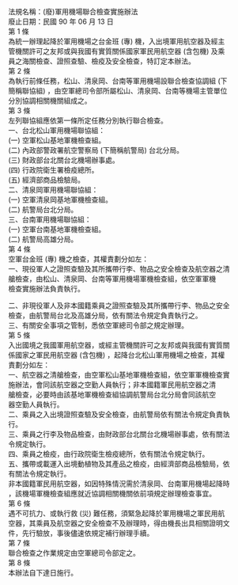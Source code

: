 法規名稱：(廢)軍用機場聯合檢查實施辦法  
廢止日期：民國 90 年 06 月 13 日  
第 1 條  
為統一辦理起降於軍用機場之台金班 (專) 機，入出境軍用航空器及經主  
管機關許可之友邦或與我國有實質關係國家軍民用航空器 (含包機) 及乘  
員之海關檢查、證照查驗、檢疫及安全檢查，特訂定本辦法。  
第 2 條  
為執行前條任務，松山、清泉岡、台南等軍用機場設聯合檢查協調組 (下  
簡稱聯協組) ，由空軍總司令部所屬松山、清泉岡、台南等機場主管單位  
分別協調相關機關組成之。  
第 3 條  
左列聯協組應依第一條所定任務分別執行聯合檢查。  
一、台北松山軍用機場聯協組：  
(一) 空軍松山基地軍機檢查組。  
(二) 內政部警政署航空警察局 (下簡稱航警局) 台北分局。  
(三) 財政部台北關台北機場辦事處。  
(四) 行政院衛生署檢疫總所。  
(五) 經濟部商品檢驗局。  
二、清泉岡軍用機場聯協組：  
(一) 空軍清泉岡基地軍機檢查組。  
(二) 航警局台北分局。  
三、台南軍用機場聯協組：  
(一) 空軍台南基地軍機檢查組。  
(二) 航警局高雄分局。  
第 4 條  
空軍台金班 (專) 機之檢查，其權責劃分如左：  
一、現役軍人之證照查驗及其所攜帶行李、物品之安全檢查及航空器之清  
艙檢查，由松山、清泉岡、台南等軍用機場軍機檢查組，依空軍軍機  
檢查實施辦法負責執行。  


二、非現役軍人及非本國籍乘員之證照查驗及其所攜帶行李、物品之安全  
檢查，由航警局台北及高雄分局，依有關法令規定負責執行之。  
三、有關安全事項之管制，悉依空軍總司令部之規定辦理。  
第 5 條  
入出國境之我國軍用航空器，或經主管機關許可之友邦或與我國有實質關  
係國家之軍民用航空器 (含包機) ，起降台北松山軍用機場之檢查，其權  
責劃分如左：  
一、航空器之清艙檢查，由空軍松山基地軍機檢查組，依空軍軍機檢查實  
施辦法，會同該航空器之空勤人員執行；非本國籍軍民用航空器之清  
艙檢查，必要時由該基地軍機檢查組協調航警局台北分局會同該航空  
器空勤人員執行。  
二、乘員之入出境證照查驗及安全檢查，由航警局依有關法令規定負責執  
行。  
三、乘員之行李及物品檢查，由財政部台北關台北機場辦事處，依有關法  
令規定執行。  
四、乘員之檢疫，由行政院衛生檢疫總所，依有關法令規定執行。  
五、攜帶或載運入出境動植物及其產品之檢疫，由經濟部商品檢驗局，依  
有關法令規定執行。  
非本國籍軍民用航空器，如因特殊情況需於清泉岡、台南軍用機場起降時  
，該機場軍機檢查組應就近協調相關機關依前項規定辦理檢查事宜。  
第 6 條  
遇不可抗力、或執行救 (災) 難任務，須緊急起降於軍用機場之軍民用航  
空器，其乘員及航空器之安全檢查不及辦理時，得由機長出具相關證明文  
件，先行驗放，事後儘速依規定補行辦理手續。  
第 7 條  
聯合檢查之作業規定由空軍總司令部定之。  
第 8 條  
本辦法自下達日施行。  


